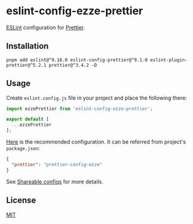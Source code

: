 # eslint-config-ezze-prettier

[ESLint](http://eslint.org/) configuration for [Prettier](https://prettier.io/).

## Installation

```
pnpm add eslint@^9.16.0 eslint-config-prettier@^9.1.0 eslint-plugin-prettier@^5.2.1 prettier@^3.4.2 -D
```

## Usage

Create `eslint.config.js` file in your project and place the following there:

```typescript
import ezzePrettier from 'eslint-config-ezze-prettier';

export default [
  ...ezzePrettier
];
```

[Here](https://github.com/ezze/prettier-config-ezze) is the recommended configuration. It can be referred from project's `package.json`:

```json
{
  "prettier": "prettier-config-ezze"
}
```

See [Shareable configs](https://eslint.org/docs/latest/extend/shareable-configs) for more details.

## License

[MIT](LICENSE.md)
